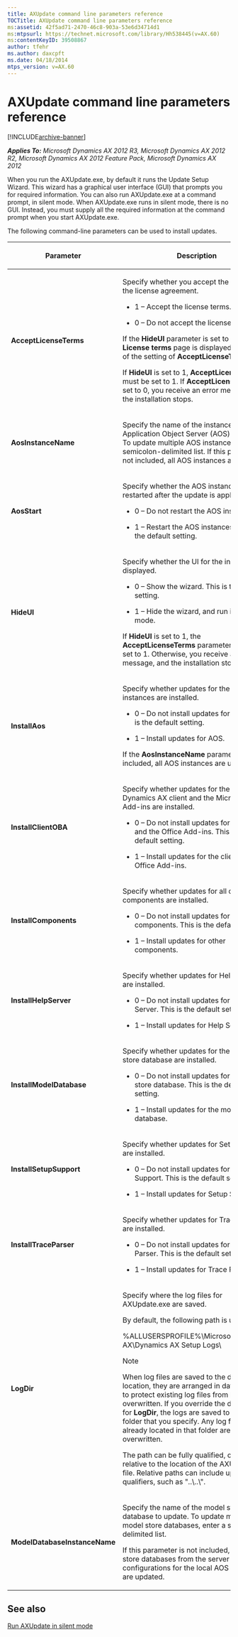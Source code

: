 ```yaml
---
title: AXUpdate command line parameters reference
TOCTitle: AXUpdate command line parameters reference
ms:assetid: 42f5ad71-2470-46c8-903a-53e6d34714d1
ms:mtpsurl: https://technet.microsoft.com/library/Hh538445(v=AX.60)
ms:contentKeyID: 39508867
author: tfehr
ms.author: daxcpft
ms.date: 04/18/2014
mtps_version: v=AX.60
---
```


# AXUpdate command line parameters reference 


[!INCLUDE[archive-banner](includes/archive-banner.md)]


_**Applies To:** Microsoft Dynamics AX 2012 R3, Microsoft Dynamics AX 2012 R2, Microsoft Dynamics AX 2012 Feature Pack, Microsoft Dynamics AX 2012_

When you run the AXUpdate.exe, by default it runs the Update Setup Wizard. This wizard has a graphical user interface (GUI) that prompts you for required information. You can also run AXUpdate.exe at a command prompt, in silent mode. When AXUpdate.exe runs in silent mode, there is no GUI. Instead, you must supply all the required information at the command prompt when you start AXUpdate.exe.

The following command-line parameters can be used to install updates.

<table>
<colgroup>
<col style="width: 50%" />
<col style="width: 50%" />
</colgroup>
<thead>
<tr class="header">
<th><p>Parameter</p></th>
<th><p>Description</p></th>
</tr>
</thead>
<tbody>
<tr class="odd">
<td><p><strong>AcceptLicenseTerms</strong></p></td>
<td><p>Specify whether you accept the terms of the license agreement.</p>
<ul>
<li><p>1 – Accept the license terms.</p></li>
<li><p>0 – Do not accept the license terms.</p></li>
</ul>
<p>If the <strong>HideUI</strong> parameter is set to 0, the <strong>License terms</strong> page is displayed, regardless of the setting of <strong>AcceptLicenseTerms</strong>.</p>
<p>If <strong>HideUI</strong> is set to 1, <strong>AcceptLicenseTerms</strong> must be set to 1. If <strong>AcceptLicenseTerms</strong> is set to 0, you receive an error message, and the installation stops.</p></td>
</tr>
<tr class="even">
<td><p><strong>AosInstanceName</strong></p></td>
<td><p>Specify the name of the instance of Application Object Server (AOS) to update. To update multiple AOS instances, enter a semicolon-delimited list. If this parameter is not included, all AOS instances are updated.</p></td>
</tr>
<tr class="odd">
<td><p><strong>AosStart</strong></p></td>
<td><p>Specify whether the AOS instances are restarted after the update is applied.</p>
<ul>
<li><p>0 – Do not restart the AOS instances.</p></li>
<li><p>1 – Restart the AOS instances. This is the default setting.</p></li>
</ul></td>
</tr>
<tr class="even">
<td><p><strong>HideUI</strong></p></td>
<td><p>Specify whether the UI for the installer is displayed.</p>
<ul>
<li><p>0 – Show the wizard. This is the default setting.</p></li>
<li><p>1 – Hide the wizard, and run in silent mode.</p></li>
</ul>
<p></p>
<p>If <strong>HideUI</strong> is set to 1, the <strong>AcceptLicenseTerms</strong> parameter must be set to 1. Otherwise, you receive an error message, and the installation stops.</p></td>
</tr>
<tr class="odd">
<td><p><strong>InstallAos</strong></p></td>
<td><p>Specify whether updates for the AOS instances are installed.</p>
<ul>
<li><p>0 – Do not install updates for AOS. This is the default setting.</p></li>
<li><p>1 – Install updates for AOS.</p></li>
</ul>
<p></p>
<p>If the <strong>AosInstanceName</strong> parameter is not included, all AOS instances are updated.</p></td>
</tr>
<tr class="even">
<td><p><strong>InstallClientOBA</strong></p></td>
<td><p>Specify whether updates for the Microsoft Dynamics AX client and the Microsoft Office Add-ins are installed.</p>
<ul>
<li><p>0 – Do not install updates for the client and the Office Add-ins. This is the default setting.</p></li>
<li><p>1 – Install updates for the client and the Office Add-ins.</p></li>
</ul></td>
</tr>
<tr class="odd">
<td><p><strong>InstallComponents</strong></p></td>
<td><p>Specify whether updates for all other components are installed.</p>
<ul>
<li><p>0 – Do not install updates for other components. This is the default setting.</p></li>
<li><p>1 – Install updates for other components.</p></li>
</ul></td>
</tr>
<tr class="even">
<td><p><strong>InstallHelpServer</strong></p></td>
<td><p>Specify whether updates for Help Server are installed.</p>
<ul>
<li><p>0 – Do not install updates for Help Server. This is the default setting.</p></li>
<li><p>1 – Install updates for Help Server.</p></li>
</ul></td>
</tr>
<tr class="odd">
<td><p><strong>InstallModelDatabase</strong></p></td>
<td><p>Specify whether updates for the model store database are installed.</p>
<ul>
<li><p>0 – Do not install updates for the model store database. This is the default setting.</p></li>
<li><p>1 – Install updates for the model store database.</p></li>
</ul></td>
</tr>
<tr class="even">
<td><p><strong>InstallSetupSupport</strong></p></td>
<td><p>Specify whether updates for Setup Support are installed.</p>
<ul>
<li><p>0 – Do not install updates for Setup Support. This is the default setting.</p></li>
<li><p>1 – Install updates for Setup Support.</p></li>
</ul></td>
</tr>
<tr class="odd">
<td><p><strong>InstallTraceParser</strong></p></td>
<td><p>Specify whether updates for Trace Parser are installed.</p>
<ul>
<li><p>0 – Do not install updates for Trace Parser. This is the default setting.</p></li>
<li><p>1 – Install updates for Trace Parser.</p></li>
</ul></td>
</tr>
<tr class="even">
<td><p><strong>LogDir</strong></p></td>
<td><p>Specify where the log files for AXUpdate.exe are saved.</p>
<p>By default, the following path is used:</p>
<p>%ALLUSERSPROFILE%\Microsoft\Dynamics AX\Dynamics AX Setup Logs\</p>
<div class="alert">

> [!NOTE]
> <P>When log files are saved to the default location, they are arranged in dated folders to protect existing log files from being overwritten. If you override the default value for <STRONG>LogDir</STRONG>, the logs are saved to the exact folder that you specify. Any log files that are already located in that folder are overwritten.</P>


</div>
<p>The path can be fully qualified, or it can be relative to the location of the AXUpdate.exe file. Relative paths can include upward qualifiers, such as &quot;..\..\&quot;.</p></td>
</tr>
<tr class="odd">
<td><p><strong>ModelDatabaseInstanceName</strong></p></td>
<td><p>Specify the name of the model store database to update. To update multiple model store databases, enter a semicolon-delimited list.</p>
<p>If this parameter is not included, all model store databases from the server configurations for the local AOS instances are updated.</p></td>
</tr>
</tbody>
</table>


## See also

[Run AXUpdate in silent mode](run-axupdate-in-silent-mode.md)

  



